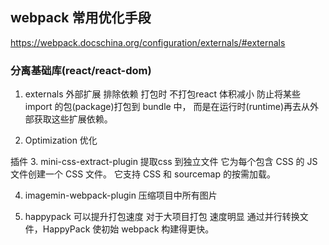 ## webpack 常用优化手段
https://webpack.docschina.org/configuration/externals/#externals

### 分离基础库(react/react-dom)
1. externals 外部扩展
排除依赖 打包时 不打包react 体积减小
防止将某些 import 的包(package)打包到 bundle 中，
而是在运行时(runtime)再去从外部获取这些扩展依赖。

2.  Optimization 优化

插件
3.  mini-css-extract-plugin  提取css 到独立文件
    它为每个包含 CSS 的 JS 文件创建一个 CSS 文件。
    它支持 CSS 和 sourcemap 的按需加载。

4. imagemin-webpack-plugin 压缩项目中所有图片

5. happypack  可以提升打包速度 对于大项目打包 速度明显
通过并行转换文件，HappyPack 使初始 webpack 构建得更快。